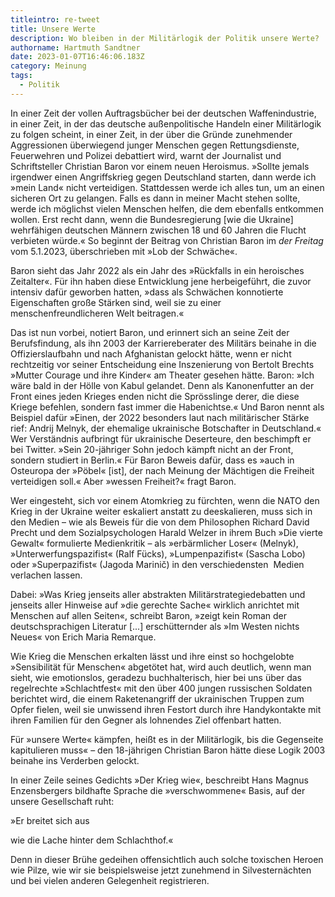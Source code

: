 ```yaml
---
titleintro: re-tweet
title: Unsere Werte
description: Wo bleiben in der Militärlogik der Politik unsere Werte?
authorname: Hartmuth Sandtner
date: 2023-01-07T16:46:06.183Z
category: Meinung
tags:
  - Politik
---
```

In einer Zeit der vollen Auftragsbücher bei der deutschen Waffenindustrie, in einer Zeit, in der das deutsche außenpolitische Handeln einer Militärlogik zu folgen scheint, in einer Zeit, in der über die Gründe zunehmender Aggressionen überwiegend junger Menschen gegen Rettungsdienste, Feuerwehren und Polizei debattiert wird, warnt der Journalist und Schriftsteller Christian Baron vor einem neuen Heroismus. »Sollte jemals irgendwer einen Angriffskrieg gegen Deutschland starten, dann werde ich »mein Land« nicht verteidigen. Stattdessen werde ich alles tun, um an einen sicheren Ort zu gelangen. Falls es dann in meiner Macht stehen sollte, werde ich möglichst vielen Menschen helfen, die dem ebenfalls entkommen wollen. Erst recht dann, wenn die Bundesregierung \[wie die Ukraine] wehrfähigen deutschen Männern zwischen 18 und 60 Jahren die Flucht verbieten würde.« So beginnt der Beitrag von Christian Baron im *der Freitag* vom 5.1.2023, überschrieben mit »Lob der Schwäche«.

Baron sieht das Jahr 2022 als ein Jahr des »Rückfalls in ein heroisches Zeitalter«. Für ihn haben diese Entwicklung jene herbeigeführt, die zuvor intensiv dafür geworben hatten, »dass als Schwächen konnotierte Eigenschaften große Stärken sind, weil sie zu einer menschenfreundlicheren Welt beitragen.«

Das ist nun vorbei, notiert Baron, und erinnert sich an seine Zeit der Berufsfindung, als ihn 2003 der Karriereberater des Militärs beinahe in die Offizierslaufbahn und nach Afghanistan gelockt hätte, wenn er nicht rechtzeitig vor seiner Entscheidung eine Inszenierung von Bertolt Brechts »Mutter Courage und ihre Kinder« am Theater gesehen hätte. Baron: »Ich wäre bald in der Hölle von Kabul gelandet. Denn als Kanonenfutter an der Front eines jeden Krieges enden nicht die Sprösslinge derer, die diese Kriege befehlen, sondern fast immer die Habenichtse.« Und Baron nennt als Beispiel dafür »Einen, der 2022 besonders laut nach militärischer Stärke rief: Andrij Melnyk, der ehemalige ukrainische Botschafter in Deutschland.« Wer Verständnis aufbringt für ukrainische Deserteure, den beschimpft er bei Twitter. »Sein 20-jähriger Sohn jedoch kämpft nicht an der Front, sondern studiert in Berlin.« Für Baron Beweis dafür, dass es »auch in Osteuropa der »Pöbel« \[ist], der nach Meinung der Mächtigen die Freiheit verteidigen soll.« Aber »wessen Freiheit?« fragt Baron.

Wer eingesteht, sich vor einem Atomkrieg zu fürchten, wenn die NATO den Krieg in der Ukraine weiter eskaliert anstatt zu deeskalieren, muss sich in den Medien – wie als Beweis für die von dem Philosophen Richard David Precht und dem Sozialpsychologen Harald Welzer in ihrem Buch »Die vierte Gewalt« formulierte Medienkritik – als »erbärmlicher Loser« (Melnyk), »Unterwerfungspazifist« (Ralf Fücks), »Lumpenpazifist« (Sascha Lobo) oder »Superpazifist« (Jagoda Marinič) in den verschiedensten  Medien verlachen lassen.

Dabei: »Was Krieg jenseits aller abstrakten Militärstrategiedebatten und jenseits aller Hinweise auf »die gerechte Sache« wirklich anrichtet mit Menschen auf allen Seiten«, schreibt Baron, »zeigt kein Roman der deutschsprachigen Literatur \[...] erschütternder als »Im Westen nichts Neues« von Erich Maria Remarque. 

Wie Krieg die Menschen erkalten lässt und ihre einst so hochgelobte »Sensibilität für Menschen« abgetötet hat, wird auch deutlich, wenn man sieht, wie emotionslos, geradezu buchhalterisch, hier bei uns über das regelrechte »Schlachtfest« mit den über 400 jungen russischen Soldaten berichtet wird, die einem Raketenangriff der ukrainischen Truppen zum Opfer fielen, weil sie unwissend ihren Festort durch ihre Handykontakte mit ihren Familien für den Gegner als lohnendes Ziel offenbart hatten. 

Für »unsere Werte« kämpfen, heißt es in der Militärlogik, bis die Gegenseite kapitulieren muss« – den 18-jährigen Christian Baron hätte diese Logik 2003 beinahe ins Verderben gelockt.

In einer Zeile seines Gedichts »Der Krieg wie«, beschreibt Hans Magnus Enzensbergers bildhafte Sprache die »verschwommene« Basis, auf der unsere Gesellschaft ruht:            

»Er breitet sich aus 

wie die Lache hinter dem Schlachthof.« 

Denn in dieser Brühe gedeihen offensichtlich auch solche toxischen Heroen wie Pilze, wie wir sie beispielsweise jetzt zunehmend in Silvesternächten und bei vielen anderen Gelegenheit registrieren.